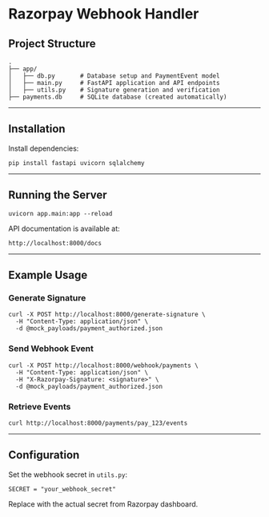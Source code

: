 # Razorpay Webhook Handler

## Project Structure

```
.
├── app/
│   ├── db.py       # Database setup and PaymentEvent model
│   ├── main.py     # FastAPI application and API endpoints
│   ├── utils.py    # Signature generation and verification
├── payments.db     # SQLite database (created automatically)
```

---

## Installation

Install dependencies:

```
pip install fastapi uvicorn sqlalchemy
```

---

## Running the Server

```
uvicorn app.main:app --reload
```

API documentation is available at:

```
http://localhost:8000/docs
```

---

## Example Usage

### Generate Signature

```
curl -X POST http://localhost:8000/generate-signature \
  -H "Content-Type: application/json" \
  -d @mock_payloads/payment_authorized.json
```

### Send Webhook Event

```
curl -X POST http://localhost:8000/webhook/payments \
  -H "Content-Type: application/json" \
  -H "X-Razorpay-Signature: <signature>" \
  -d @mock_payloads/payment_authorized.json
```

### Retrieve Events

```
curl http://localhost:8000/payments/pay_123/events
```

---

## Configuration

Set the webhook secret in `utils.py`:

```
SECRET = "your_webhook_secret"
```

Replace with the actual secret from Razorpay dashboard.
